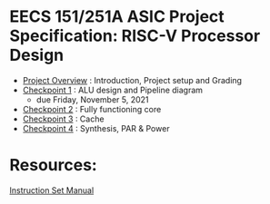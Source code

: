 # EECS 151/251A ASIC Project Specification: RISC-V Processor Design


- [Project Overview](overview.md) : Introduction, Project setup and Grading
- [Checkpoint 1](checkpoint1.md) :  ALU design and Pipeline diagram 
    - due Friday, November 5, 2021
- [Checkpoint 2](checkpoint2.md) : Fully functioning core
- [Checkpoint 3](checkpoint3.md) : Cache
- [Checkpoint 4](checkpoint4.md) : Synthesis, PAR & Power

# Resources:
[Instruction Set Manual](https://riscv.org/wp-content/uploads/2017/05/riscv-spec-v2.2.pdf)
